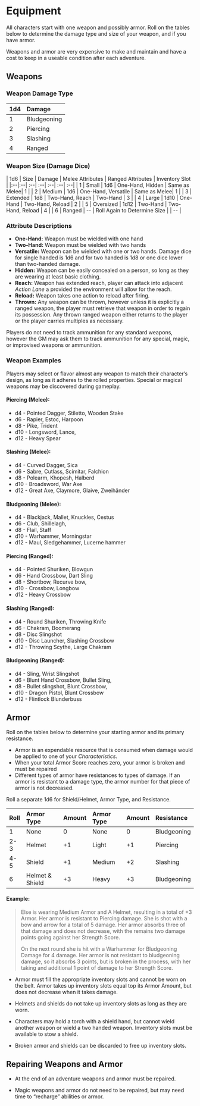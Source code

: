 # Equipment
All characters start with one weapon and possibly armor. Roll on the tables below to determine the damage type and size of your weapon, and if you have armor. 

Weapons and armor are very expensive to make and maintain and have a cost to keep in a useable condition after each adventure. 


## Weapons 
### Weapon Damage Type
| 1d4 | Damage |
|:--|:--|
| 1 | Bludgeoning |
| 2 | Piercing |
| 3 | Slashing |
| 4 | Ranged |

###  Weapon Size (Damage Dice)
| 1d6 | Size | Damage | Melee Attributes  | Ranged Attributes | Inventory Slot | 
|:--|:--| :--| :--| :--| :--| :--|
| 1 | Small | 1d6 | One-Hand, Hidden | Same as Melee| 1 |
| 2 | Medium | 1d6 | One-Hand, Versatile | Same as Melee| 1 |
| 3 | Extended | 1d8 | Two-Hand, Reach  | Two-Hand | 3 |
| 4 | Large | 1d10 | One-Hand | Two-Hand, Reload | 2 |
| 5 | Oversized | 1d12 | Two-Hand | Two-Hand, Reload | 4 | 
| 6 | Ranged | -- | Roll Again to Determine Size | | -- |

### Attribute Descriptions
- **One-Hand:** Weapon must be wielded with one hand
- **Two-Hand:** Weapon must be wielded with two hands
- **Versatile:** Weapon can be wielded with one or two hands. Damage dice for single handed is 1d6 and for two handed is 1d8 or one dice lower than two-handed damage. 
- **Hidden:** Weapon can be easily concealed on a person, so long as they are wearing at least basic clothing. 
- **Reach:** Weapon has extended reach, player can attack into adjacent *Action Lane* a provided the environment will allow for the reach. 
- **Reload:** Weapon takes one action to reload after firing. 
- **Thrown:** Any weapon can be thrown, however unless it is explicitly a ranged weapon, the player must retrieve that weapon in order to regain its possession. Any thrown ranged weapon either returns to the player or the player carries multiples as necessary. 

Players do not need to track ammunition for any standard weapons, however the GM may ask them to track ammunition for any special, magic, or improvised weapons or ammunition.

### Weapon Examples
Players may select or flavor almost any weapon to match their character’s design, as long as it adheres to the rolled properties. Special or magical weapons may be discovered during gameplay.  

#### Piercing (Melee):
- d4 - Pointed Dagger, Stiletto, Wooden Stake
- d6 - Rapier, Estoc, Harpoon
- d8 - Pike, Trident
- d10 - Longsword, Lance, 
- d12 - Heavy Spear

#### Slashing (Melee):
- d4 - Curved Dagger, Sica
- d6 - Sabre, Cutlass, Scimitar, Falchion
- d8 - Polearm, Khopesh, Halberd
- d10 - Broadsword, War Axe
- d12 - Great Axe, Claymore, Glaive, Zweihänder

#### Bludgeoning (Melee):
- d4 - Blackjack, Mallet, Knuckles, Cestus
- d6 - Club, Shillelagh, 
- d8 - Flail, Staff
- d10 - Warhammer, Morningstar
- d12 - Maul, Sledgehammer, Lucerne hammer

#### Piercing (Ranged):
- d4 - Pointed Shuriken, Blowgun
- d6 - Hand Crossbow, Dart Sling 
- d8 - Shortbow, Recurve bow,
- d10 - Crossbow, Longbow
- d12 - Heavy Crossbow 

#### Slashing (Ranged):
- d4 - Round Shuriken, Throwing Knife
- d6 - Chakram, Boomerang
- d8 - Disc Slingshot
- d10 - Disc Launcher, Slashing Crossbow
- d12 - Throwing Scythe, Large Chakram

#### Bludgeoning (Ranged):
- d4 - Sling, Wrist Slingshot
- d6 - Blunt Hand Crossbow, Bullet Sling,
- d8 - Bullet slingshot, Blunt Crossbow, 
- d10 - Dragon Pistol, Blunt Crossbow
- d12 - Flintlock Blunderbuss



## Armor
Roll on the tables below to determine your starting armor and its primary resistance. 

- Armor is an expendable resource that is consumed when damage would be applied to one of your *Characteristics*. 
- When your total Armor Score reaches zero, your armor is broken and must be repaired
- Different types of armor have resistances to types of damage. If an armor is resistant to a damage type, the armor number for that piece of armor is not decreased. 

Roll a separate 1d6 for  Shield/Helmet, Armor Type, and Resistance. 

| Roll | Armor Type | Amount | Armor Type | Amount | Resistance 
|:--|:--|:--|:--|:--|:--|
| 1 | None | 0 | None | 0 | Bludgeoning |
| 2-3 | Helmet | +1 | Light | +1 | Piercing |
| 4-5 | Shield | +1 | Medium | +2 | Slashing |
| 6 | Helmet & Shield | +3 | Heavy| +3 | Bludgeoning |


#### Example:
> Else is wearing Medium Armor and A Helmet, resulting in a total of +3 Armor. Her armor is resistant to Piercing damage. She is shot with a bow and arrow for a total of 5 damage. Her armor absorbs three of that damage and does not decrease, with the remains two damage points going against her Strength Score. 
> 
> On the next round she is hit with a Warhammer for Bludgeoning Damage for 4 damage. Her armor is not resistant to bludgeoning damage, so it absorbs 3 points, but is broken in the process, with her taking and additional 1 point of damage to her Strength Score. 

- Armor must fill the appropriate inventory slots and cannot be worn on the belt. Armor takes up inventory slots equal top its Armor Amount, but does not decrease when it takes damage. 

- Helmets and shields do not take up inventory slots as long as they are worn. 

- Characters may hold a torch with a shield hand, but cannot wield another weapon or wield a two handed weapon. Inventory slots must be available to stow a shield.

- Broken armor and shields can be discarded to free up inventory slots. 

## Repairing Weapons and Armor
- At the end of an adventure weapons and armor must be repaired. 

- Magic weapons and armor do not need to be repaired, but may need time to “recharge” abilities or armor. 





